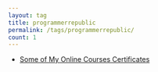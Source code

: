 ```yaml
---
layout: tag
title: programmerrepublic
permalink: /tags/programmerrepublic/
count: 1
---
```


- [Some of My Online Courses Certificates](https://samirpaulb.github.io/blog-jekyll/posts/some-of-my-online-courses-certificates/)
